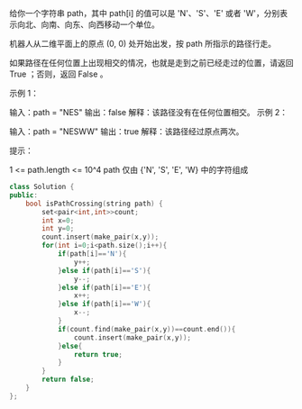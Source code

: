 给你一个字符串 path，其中 path[i] 的值可以是 'N'、'S'、'E' 或者 'W'，分别表示向北、向南、向东、向西移动一个单位。

机器人从二维平面上的原点 (0, 0) 处开始出发，按 path 所指示的路径行走。

如果路径在任何位置上出现相交的情况，也就是走到之前已经走过的位置，请返回 True ；否则，返回 False 。

 

示例 1：



输入：path = "NES"
输出：false 
解释：该路径没有在任何位置相交。
示例 2：



输入：path = "NESWW"
输出：true
解释：该路径经过原点两次。


提示：

1 <= path.length <= 10^4
path 仅由 {'N', 'S', 'E', 'W} 中的字符组成

```cpp
class Solution {
public:
    bool isPathCrossing(string path) {
        set<pair<int,int>>count;
        int x=0;
        int y=0;
        count.insert(make_pair(x,y));
        for(int i=0;i<path.size();i++){
            if(path[i]=='N'){
                y++;
            }else if(path[i]=='S'){
                y--;
            }else if(path[i]=='E'){
                x++;
            }else if(path[i]=='W'){
                x--;
            }
            if(count.find(make_pair(x,y))==count.end()){
                count.insert(make_pair(x,y));
            }else{
                return true;
            }
        }
        return false;
    }
};
```

